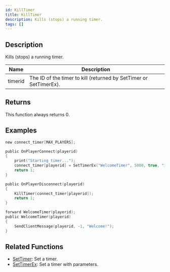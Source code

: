 ```yaml
---
id: KillTimer
title: KillTimer
description: Kills (stops) a running timer.
tags: []
---
```


## Description

Kills (stops) a running timer.

| Name    | Description                                                       |
| ------- | ----------------------------------------------------------------- |
| timerid | The ID of the timer to kill (returned by SetTimer or SetTimerEx). |

## Returns

This function always returns 0.

## Examples

```c
new connect_timer[MAX_PLAYERS];

public OnPlayerConnect(playerid)
{
    print("Starting timer...");
    connect_timer[playerid] = SetTimerEx("WelcomeTimer", 5000, true, "i", playerid);
    return 1;
}

public OnPlayerDisconnect(playerid)
{
    KillTimer(connect_timer[playerid]);
    return 1;
}

forward WelcomeTimer(playerid);
public WelcomeTimer(playerid)
{
    SendClientMessage(playerid, -1, "Welcome!");
}
```

## Related Functions

- [SetTimer](SetTimer.md): Set a timer.
- [SetTimerEx](SetTimerEx.md): Set a timer with parameters.
